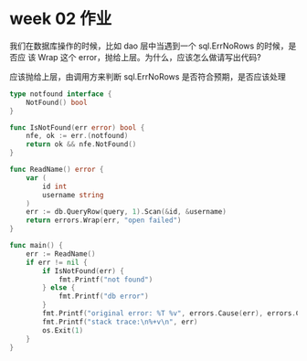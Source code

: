 # week 02 作业

我们在数据库操作的时候，比如 dao 层中当遇到一个 sql.ErrNoRows 的时候，是否应 该 Wrap 这个 error，抛给上层。为什么，应该怎么做请写出代码?

应该抛给上层，由调用方来判断 sql.ErrNoRows 是否符合预期，是否应该处理

```go
type notfound interface {
    NotFound() bool
}

func IsNotFound(err error) bool {
    nfe, ok := err.(notfound)
    return ok && nfe.NotFound()
}

func ReadName() error {
    var (
        id int
        username string
    )
    err := db.QueryRow(query, 1).Scan(&id, &username)
    return errors.Wrap(err, "open failed")
}

func main() {
    err := ReadName()
    if err != nil {
        if IsNotFound(err) {
            fmt.Printf("not found")
        } else {
            fmt.Printf("db error")
        }
        fmt.Printf("original error: %T %v", errors.Cause(err), errors.Cause(err))
        fmt.Printf("stack trace:\n%+v\n", err)
        os.Exit(1)
    }
}
```
